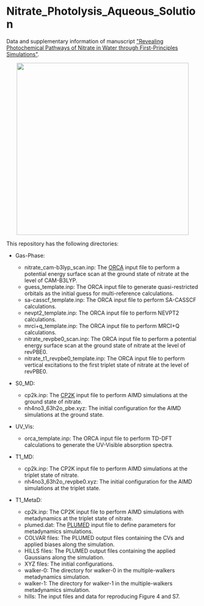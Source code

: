 # Nitrate_Photolysis_Aqueous_Solution
Data and supplementary information of manuscript ["Revealing Photochemical Pathways of Nitrate in Water through First-Principles Simulations"](https://chemrxiv.org/engage/chemrxiv/article-details/67769779fa469535b98bbb25).

<p align="center">
<img src="Nitrate_Photolysis_Solution_ToC.png" width="450">
</p>

This repository has the following directories:
- Gas-Phase:
    - nitrate_cam-b3lyp_scan.inp: The [ORCA](https://orcaforum.kofo.mpg.de/app.php/portal) input file to perform a potential energy surface scan at the ground state of nitrate at the level of CAM-B3LYP.
    - guess_template.inp: The ORCA input file to generate quasi-restricted orbitals as the initial guess for multi-reference calculations.
    - sa-casscf_template.inp: The ORCA input file to perform SA-CASSCF calculations.
    - nevpt2_template.inp: The ORCA input file to perform NEVPT2 calculations.
    - mrci+q_template.inp: The ORCA input file to perform MRCI+Q calculations.
    - nitrate_revpbe0_scan.inp: The ORCA input file to perform a potential energy surface scan at the ground state of nitrate at the level of revPBE0.
    - nitrate_t1_revpbe0_template.inp: The ORCA input file to perform vertical excitations to the first triplet state of nitrate at the level of revPBE0.

- S0_MD:
    - cp2k.inp: The [CP2K](https://manual.cp2k.org/trunk/#gsc.tab=0) input file to perform AIMD simulations at the ground state of nitrate.
    - nh4no3_63h2o_pbe.xyz: The initial configuration for the AIMD simulations at the ground state.

- UV_Vis:
    - orca_template.inp: The ORCA input file to perform TD-DFT calculations to generate the UV-Visible absorption spectra.
 
- T1_MD:
    - cp2k.inp: The CP2K input file to perform AIMD simulations at the triplet state of nitrate.
    - nh4no3_63h2o_revpbe0.xyz: The initial configuration for the AIMD simulations at the triplet state.
 
- T1_MetaD:
    - cp2k.inp: The CP2K input file to perform AIMD simulations with metadynamics at the triplet state of nitrate.
    - plumed.dat: The [PLUMED](https://www.plumed.org/doc-v2.9/user-doc/html/index.html) input file to define parameters for metadynamics simulations.
    - COLVAR files: The PLUMED output files containing the CVs and applied biases along the simulation.
    - HILLS files: The PLUMED output files containing the applied Gaussians along the simulation.
    - XYZ files: The initial configurations.
    - walker-0: The directory for walker-0 in the multiple-walkers metadynamics simulation.
    - walker-1: The directory for walker-1 in the multiple-walkers metadynamics simulation.
    - hills: The input files and data for reproducing Figure 4 and S7.

